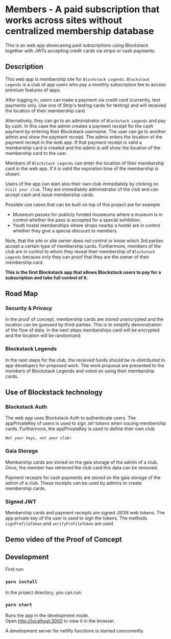 # Members - A paid subscription that works across sites without centralized membership database

This is an web app showcasing paid subscriptions using Blockstack together with JWTs accepting credit cards via stripe or cash payments.

## Description

This web app is membership site for `Blockstack Legends`. `Blockstack Legends` is a club of app users who pay a monthly subscription fee to access premium features of apps.

After logging in, users can make a payment via credit card (currently, test payments only. Use one of Strip's testing cards for testing) and will received the location of their membership card.

Alternatively, they can go to an administrator of `Blockstack Legends` and pay by cash. In this case the admin creates a payment receipt for the cash payment by entering their Blockstack username. The user can go to another admin and show the payment receipt. The admin enters the location of the payment reciept in the web app. If that payment receipt is valid a membership card is created and the admin is will show the location of the membership card to the user.

Members of `Blockstack Legends` can enter the location of their membership card in the web app. If it is valid the expiration time of the membership is shown.

Users of the app can start also their own club immediately by clicking on `Visit your club`. They are immediately administrator of the club and can accept cash and issue membership cards.

Possible use cases that can be built on top of this project are for example

- Museeum passes for publicly funded museeums where a museum is in control whether the pass is accepted for a special exhibition.
- Youth hostel memberships where shops nearby a hostel are in control whether they give a special discount to members.

Note, that the site or site owner does not control or know which 3rd parties accept a certain type of membership cards. Furthermore, members of the club are in control to whom they reveal their membership of `Blockstack Legends` because only they can proof that they are the owner of their membership card.

**This is the first Blockstack app that allows Blockstack users to pay for a subscription and take full control of it.**

## Road Map

### Security & Privacy

In the proof of concept, membership cards are stored unencrypted and the location can be guessed by third-parties. This is to simplify demonstration of the flow of data. In the next steps memberships card will be encrypted and the location will be randomized.

### Blockstack Legends

In the next steps for the club, the received funds should be re-distributed to app developers for proposed work. The work proposal are presented to the members of Blockstack Legends and voted on using their membership cards.

## Use of Blockstack technology

### Blockstack Auth

The web app uses Blockstack Auth to authenticate users. The appPrivateKey of users is used to sign `JWT` tokens when issuing membership cards. Furthermore, the appPrivateKey is used to define their own club:

```
Not your keys, not your club!
```

### Gaia Storage

Membership cards are stored on the gaia storage of the admin of a club. Once, the member has retrieved the club card this data can be removed.

Payment receipts for cash payments are stored on the gaia storage of the admin of a club. These receipts can be used by admins to create membership cards.

### Signed JWT

Membership cards and payment receipts are signed JSON web tokens. The app private key of the user is used to sign the tokens. The methods `signProfileToken` and `verifyProfileToken` are used.

## Demo video of the Proof of Concept

## Development

First run:

### `yarn install`

In the project directory, you can run:

### `yarn start`

Runs the app in the development mode.<br>
Open [http://localhost:3000](http://localhost:3000) to view it in the browser.

A development server for netlify functions is started concurrently.
